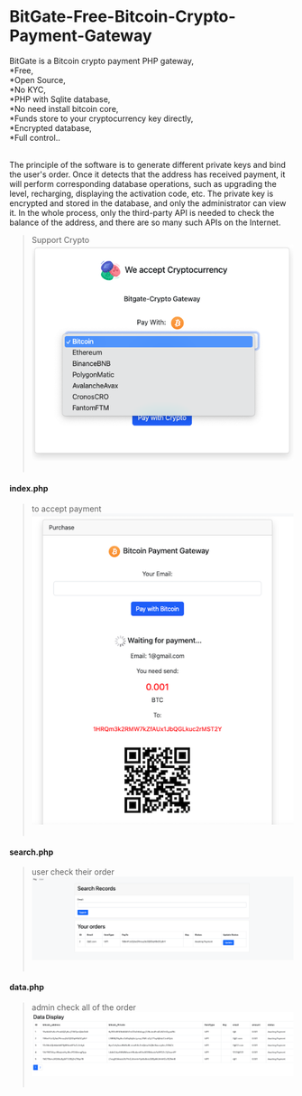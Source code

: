 # BitGate-Free-Bitcoin-Crypto-Payment-Gateway
BitGate is a Bitcoin crypto payment PHP gateway,<br>
*Free,<br>
*Open Source,<br>
*No KYC,<br>
*PHP with Sqlite database,<br>
*No need install bitcoin core,<br>
*Funds store to your cryptocurrency key directly,<br>
*Encrypted database,<br>
*Full control..<br>




<br>
The principle of the software is to generate different private keys and bind the user's order. Once it detects that the address has received payment, it will perform corresponding database operations, such as upgrading the level, recharging, displaying the activation code, etc. The private key is encrypted and stored in the database, and only the administrator can view it. In the whole process, only the third-party API is needed to check the balance of the address, and there are so many such APIs on the Internet.

<br>

>Support Crypto<br>
<img src="https://github.com/CryptoDappRun/BitGate-Free-Bitcoin-Crypto-Payment-Gateway/blob/main/4.png?raw=true"><br><br>

#### index.php 
>to accept payment<br>
<img src="https://github.com/CryptoDappRun/BitGate-Free-Bitcoin-Crypto-Payment-Gateway/blob/main/1.png?raw=true"><br><br>
#### search.php
>user check their order
<img src="https://github.com/CryptoDappRun/BitGate-Free-Bitcoin-Crypto-Payment-Gateway/blob/main/2.png?raw=true"><br><br>
#### data.php
>admin check all of the order
<img src="https://github.com/CryptoDappRun/BitGate-Free-Bitcoin-Crypto-Payment-Gateway/blob/main/3.png?raw=true"><br><br>

